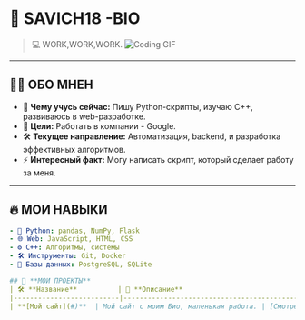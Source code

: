 # 🚀 **SAVICH18 -BIO**  
> 💻 WORK,WORK,WORK.
> ![Coding GIF](https://raw.githubusercontent.com/savich18-Official/savich18-Official/main/assets/1488792846146085519.gif)

---

## 🧑‍💻 **ОБО МНЕ**H
- 🌱 **Чему учусь сейчас:** Пишу Python-скрипты, изучаю C++, развиваюсь в web-разработке.  
- 🎯 **Цели:** Работать в компании - Google.  
- 🛠️ **Текущее направление:** Автоматизация, backend, и разработка эффективных алгоритмов.  
- ⚡ **Интересный факт:** Могу написать скрипт, который сделает работу за меня.  

---

## 🔥 **МОИ НАВЫКИ**  
```yaml
- 🐍 Python: pandas, NumPy, Flask
- 🌐 Web: JavaScript, HTML, CSS
- ⚙️ C++: Алгоритмы, системы
- 🛠️ Инструменты: Git, Docker
- 📡 Базы данных: PostgreSQL, SQLite

## 📌 **МОИ ПРОЕКТЫ**  
| 🛠️ **Название**          | 📜 **Описание**                                  | 🔗 **Ссылка**                  |  
|--------------------------|-------------------------------------------------|--------------------------------|  
| **[Мой сайт](#)**  | Мой сайт с моим Био, маленькая работа. | [Смотреть](https://enchanted-dear-opossum.glitch.me/) |  
